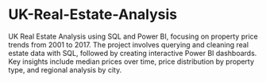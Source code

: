 # UK-Real-Estate-Analysis
UK Real Estate Analysis using SQL and Power BI, focusing on property price trends from 2001 to 2017. The project involves querying and cleaning real estate data with SQL, followed by creating interactive Power BI dashboards. Key insights include median prices over time, price distribution by property type, and regional analysis by city.
